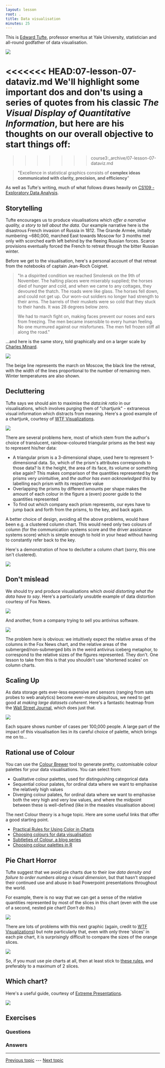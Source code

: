 ```yaml
---
layout: lesson
root: .
title: Data visualisation
minutes: 25
---
```


This is [Edward Tufte](http://www.edwardtufte.com/tufte/), professor emeritus at Yale University, statistician and all-round godfather of data visualisation.

![](https://github.com/datascibc/course/blob/master/img/tufte.jpg)

<<<<<<< HEAD:07-lesson-07-dataviz.md
We'll highlight some important dos and don'ts using a series of quotes from his classic *The Visual Display of Quantitative Information*, but here are his thoughts on our overall objective to start things off:
=======
<!--     
* principles of data viz
* aesthetics in ggplot
* Revisit ggplot with all the nicer options for facetting, colour size
        - [ ] maybe get them to plot hrate and mortality with sample size etc
        - [ ] 

 -->
>>>>>>> course3:_archive/07-lesson-07-dataviz.md

> "Excellence in statistical graphics consists of **complex ideas communicated with clarity, precision, and efficiency**"

As well as Tufte's writing, much of what follows draws heavily on [CS109 - Exploratory Data Analysis](https://github.com/cs109/2015/blob/master/Lectures/03-EDA.pdf).



## Storytelling

Tufte encourages us to produce visualisations which *offer a narrative quality, a story to tell about the data*. Our example narrative here is the disastrous French invasion of Russia in 1812. The Grande Armée, initially numbering ~680,000, marched East towards Moscow for 3 months met only with scorched earth left behind by the fleeing Russian forces. Scarce provisions eventually forced the French to retreat through the bitter Russian winter.

Before we get to the visualisation, here's a personal account of that retreat from the notebooks of captain Jean-Roch Coignet.

> "In a dispirited condition we reached Smolensk on the 9th of November. The halting places were miserably supplied; the horses died of hunger and cold, and when we came to any cottages, they devoured the thatch. The roads were like glass. The horses fell down, and could not get up. Our worn-out soldiers no longer had strength to their arms. The barrels of their muskets were so cold that they stuck to their hands. It was 28 degrees below zero.
>
> We had to march fight on, making faces prevent our noses and ears from freezing. The men became insensible to every human feeling. No one murmured against our misfortunes. The men fell frozen stiff all along the road."

...and here is the same story, told graphically and on a larger scale by [Charles Minard](https://www.wikiwand.com/en/Charles_Joseph_Minard).

![](https://github.com/datascibc/course/blob/master/img/minard.png)

The beige line represents the march on Moscow, the black line the retreat, with the width of the lines proportional to the number of remaining men. Winter temperatures are also shown.



## Decluttering

Tufte says we should aim to maximise the *data:ink ratio* in our visualisations, which involves purging them of "chartjunk" - extraneous visual information which distracts from meaning. Here's a good example of a chartjunk, courtesy  of [WTF Visualizations](http://viz.wtf/).

![](https://github.com/datascibc/course/blob/master/img/triangle_confusion.png)

There are several problems here, most of which stem from the author's choice of translucent, rainbow-coloured triangular prisms as the best way to represent his/her data:

- A triangular prism is a 3-dimensional shape, used here to represent 1-dimensional data. So, which of the prism's attributes corresponds to those data? Is it the height, the area of its face, its volume or something else again? This makes comparison of the quantities represented by the prisms very unintuitive, and *the author has even acknowledged this* by labelling each prism with its respective value
- Overlapping the prisms by different amounts per shape makes the amount of each colour in the figure a (even) poorer guide to the quantities represented
- To find out which company each prism represents, our eyes have to jump back and forth from the prisms, to the key, and back again.

A better choice of design, avoiding all the above problems, would have been e.g. a clustered column chart. This would need only two colours of column (for the communication systems score and the driver assistance systems score) which is simple enough to hold in your head without having to constantly refer back to the key.

Here's a demonstration of how to declutter a column chart (sorry, this one isn't clustered).

![](https://github.com/datascibc/course/blob/master/img/better_plots.gif)



## Don't mislead

We should try and produce visualisations which *avoid distorting what the data have to say*. Here's a particularly unsubtle example of data distortion courtesy of Fox News.

![](https://github.com/datascibc/course/blob/master/img/deceptive_scaling_1.jpg)

And another, from a company trying to sell you antivirus software.

![](https://github.com/datascibc/course/blob/master/img/deceptive_scaling_2.jpg)

The problem here is obvious: we intuitively expect the relative areas of the columns in the Fox News chart, and the relative areas of the submerged/non-submerged bits in the weird antivirus iceberg metaphor, to correspond to the relative sizes of the figures represented. They don't. One lesson to take from this is that you shouldn't use 'shortened scales' on column charts.


## Scaling Up

As data storage gets ever-less expensive and sensors (ranging from sats probes to web analytics) become ever-more ubiquitous, we need to get good at *making large datasets coherent*. Here's a fantastic heatmap from the [Wall Street Journal](http://graphics.wsj.com/infectious-diseases-and-vaccines/), which does just that.

![](https://github.com/datascibc/course/blob/master/img/measles.png)

Each square shows number of cases per 100,000 people. A large part of the impact of this visualisation lies in its careful choice of palette, which brings me on to...



## Rational use of Colour

You can use the [Colour Brewer](http://colorbrewer2.org/) tool to generate pretty, customisable colour palettes for your data visualisations. You can select from: 

- Qualitative colour palettes, used for distinguishing categorical data
- Sequential colour palates, for ordinal data where we want to emphasise the relatively high values
- Diverging colour palates, for ordinal data where we want to emphasise both the very high and very low values, and where the midpoint between these is well-defined (like in the measles visualisation above)

The next 
Colour theory is a huge topic. Here are some useful links that offer a good starting point.

- [Practical Rules for Using Color in Charts](http://www.perceptualedge.com/articles/visual_business_intelligence/rules_for_using_color.pdf)
- [Choosing colours for data visualisation](https://www.perceptualedge.com/articles/b-eye/choosing_colors.pdf)
- [Subtleties of Colour, a blog series](http://earthobservatory.nasa.gov/blogs/elegantfigures/2013/08/05/subtleties-of-color-part-1-of-6/)
- [Choosing colour palettes in R](http://www.r-bloggers.com/choosing-colour-palettes-part-i-introduction/)



## Pie Chart Horror

Tufte suggest that we avoid pie charts due to their *low data density and failure to order numbers along a visual dimension*, but that hasn't stopped their continued use and abuse in bad Powerpoint presentations throughout the world. 

For example, there is no way that we can get a sense of the relative quantities represented by most of the slices in this chart (even with the use of a second, nested pie chart! *Don't do this.*)

![](https://github.com/datascibc/course/blob/master/img/piechart_horror_2.png)

There are lots of problems with this next graphic (again, credit to [WTF Visualizations](http://viz.wtf/)) but note particularly that, even with only three 'slices' in each pie chart, it is surprisingly difficult to compare the sizes of the orange slices.

![](https://github.com/datascibc/course/blob/master/img/piechart_horror_3.png)

So, if you must use pie charts at all, then at least stick to [these rules](https://eagereyes.org/techniques/pie-charts), and preferably to a maximum of 2 slices.



## Which chart?

Here's a useful guide, courtesy of [Extreme Presentations](http://extremepresentation.typepad.com/files/choosing-a-good-chart-09.pdf).

![](https://github.com/datascibc/course/blob/master/img/which_chart.png)

## Exercises

### Questions

### Answers



---

[Previous topic]() --- [Next topic]()


